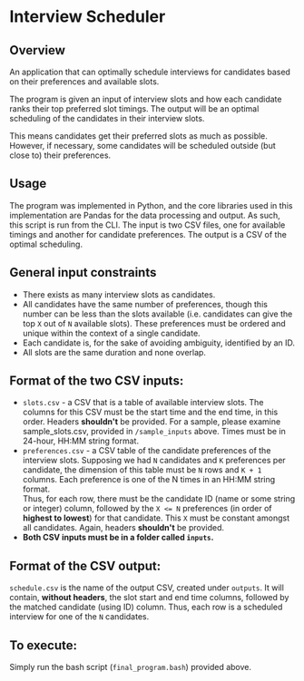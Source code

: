 # Interview Scheduler

## Overview
An application that can optimally schedule interviews for candidates based on their preferences and available slots.

The program is given an input of interview slots and how each candidate ranks their top preferred slot timings. The output will be an optimal scheduling of the candidates in their interview slots. 

This means candidates get their preferred slots as much as possible. However, if necessary, some candidates will be scheduled outside (but close to) their preferences.

## Usage
The program was implemented in Python, and the core libraries used in this implementation are Pandas for the data processing and output. As such, this script is run from the CLI. The input is two CSV files, one for available timings and another for candidate preferences. The output is a CSV of the optimal scheduling.

## General input constraints
* There exists as many interview slots as candidates.
* All candidates have the same number of preferences, though this number can be less than the slots available (i.e. candidates can give the top `X` out of `N` available slots). These preferences must be ordered and unique within the context of a single candidate.
* Each candidate is, for the sake of avoiding ambiguity, identified by an ID.
* All slots are the same duration and none overlap.

## Format of the two CSV inputs:
* `slots.csv` - a CSV that is a table of available interview slots. The columns for this CSV must be the start time and the end time, in this order. Headers **shouldn't** be provided. For a sample, please examine sample_slots.csv, provided in `/sample_inputs` above. Times must be in 24-hour, HH:MM string format.
* `preferences.csv` - a CSV table of the candidate preferences of the interview slots. Supposing we had `N` candidates and `K` preferences per candidate, the dimension of this table must be `N` rows and `K + 1` columns. Each preference is one of the N times in an HH:MM string format.\
  Thus, for each row, there must be the candidate ID (name or some string or integer) column, followed by the `X <= N` preferences (in order of **highest to lowest**) for that candidate. This `X` must be constant amongst all candidates. Again, headers **shouldn't** be provided.
* **Both CSV inputs must be in a folder called `inputs`.**

## Format of the CSV output:
`schedule.csv` is the name of the output CSV, created under `outputs`. It will contain, **without headers**, the slot start and end time columns, followed by the matched candidate (using ID) column. Thus, each row is a scheduled interview for one of the `N` candidates.

## To execute:
Simply run the bash script (`final_program.bash`) provided above.

